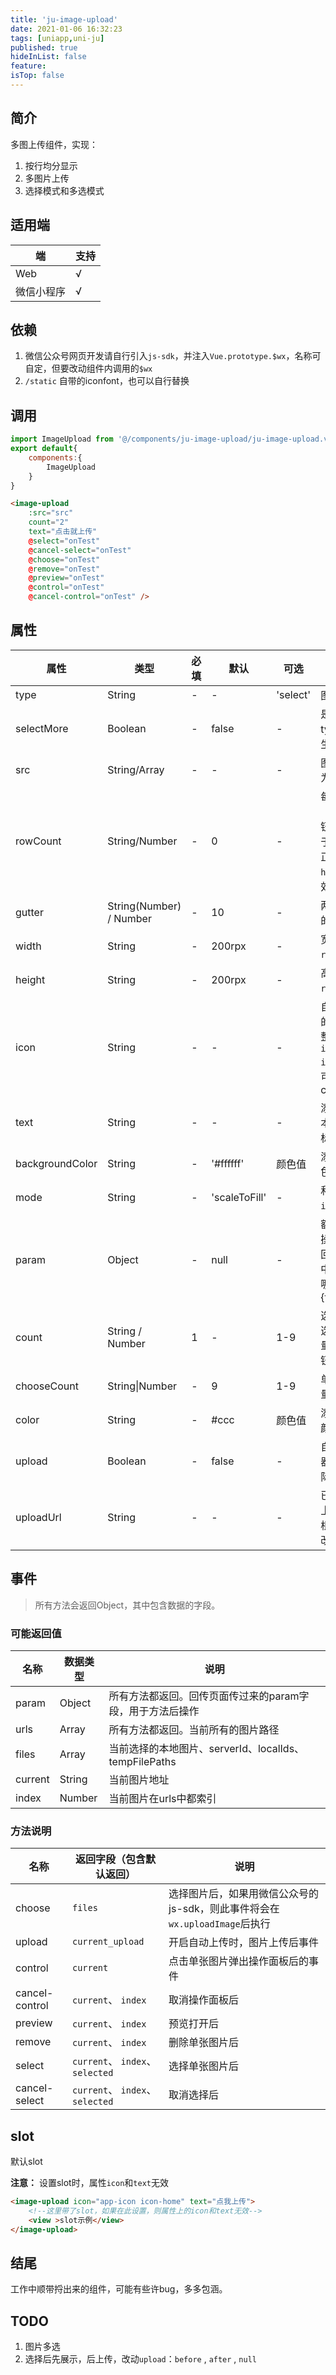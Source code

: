 ```yaml
---
title: 'ju-image-upload'
date: 2021-01-06 16:32:23
tags: [uniapp,uni-ju]
published: true
hideInList: false
feature: 
isTop: false
---
```

## 简介

多图上传组件，实现：

1. 按行均分显示
2. 多图片上传
3. 选择模式和多选模式

## 适用端


| 端         | 支持 |
| ---------- | ---- |
| Web        | √    |
| 微信小程序 | √    |

## 依赖

1. 微信公众号网页开发请自行引入`js-sdk`，并注入`Vue.prototype.$wx`，名称可自定，但要改动组件内调用的`$wx`
2. `/static` 自带的iconfont，也可以自行替换

## 调用

```js
import ImageUpload from '@/components/ju-image-upload/ju-image-upload.vue'
export default{
	components:{
		ImageUpload
	}
}
```

```html
<image-upload 
    :src="src" 
    count="2" 
    text="点击就上传" 
    @select="onTest" 
    @cancel-select="onTest" 
    @choose="onTest" 
    @remove="onTest" 
    @preview="onTest"
    @control="onTest" 
    @cancel-control="onTest" />
```

## 属性
<!-- more -->


| 属性            | 类型                    | 必填 | 默认          | 可选     | 说明                                                                                       |
| --------------- | ----------------------- | ---- | ------------- | -------- | ------------------------------------------------------------------------------------------ |
| type            | String                  | -    | -             | 'select' | 图片列表的类型                                                                             |
| selectMore      | Boolean                 | -    | false         | -        | 是否可多选，type="select"时生效                                                            |
| src             | String/Array            | -    | -             | -        | 图片列表，可作为默认图片显示                                                               |
| rowCount        | String/Number           | -    | 0             | -        | 每列显示个数（加上添加按钮），如果设置大于0，则全部变成正方形，设置的`height`和`width`无效 |
| gutter          | String(Number) / Number | -    | 10            | -        | 两个图片框之间的间距                                                                       |
| width           | String                  | -    | 200rpx        | -        | 宽度，受`rowCount`影响                                                                     |
| height          | String                  | -    | 200rpx        | -        | 高度，受`rowCount`影响                                                                     |
| icon            | String                  | -    | -             | -        | 自定义添加按钮的icon，填写完整icon，例如 `icon="app-icon icon-home"`，也可以加额外的class  |
| text            | String                  | -    | -             | -        | 添加按钮的文本，默认只有图标                                                               |
| backgroundColor | String                  | -    | '#ffffff'     | 颜色值   | 添加按钮的背景色                                                                           |
| mode            | String                  | -    | 'scaleToFill' | -        | 和uni提供的`image`的`mode`匹配                                                             |
| param           | Object                  | -    | null          | -        | 额外参数，每个操作回调都会返回，例如form中，指明field是哪个：:param="{field:'idCard'}"}    |
| count           | String / Number         | 1    | -             | 1-9      | 选择图片总数,所选图片到达数量，隐藏添加按钮                                                |
| chooseCount     | String\|Number          | -    | 9             | 1-9      | 单次选择图片数量                                                                           |
| color           | String                  | -    | #ccc          | 颜色值   | 添加按钮的字体颜色                                                                         |
| upload          | Boolean                 | -    | false         | -        | 自动上传到服务器，需要根据实际业务修改                                                     |
| uploadUrl       | String                  | -    | -             | -        | 已包含我自己到上传地址，需要根据实际业务修改                                               |

## 事件

> 所有方法会返回Object，其中包含数据的字段。

### 可能返回值

| 名称    | 数据类型 | 说明                                                      |
| ------- | -------- | --------------------------------------------------------- |
| param   | Object   | 所有方法都返回。回传页面传过来的param字段，用于方法后操作 |
| urls    | Array    | 所有方法都返回。当前所有的图片路径                        |
| files   | Array    | 当前选择的本地图片、serverId、localIds、tempFilePaths     |
| current | String   | 当前图片地址                                              |
| index   | Number   | 当前图片在urls中都索引                                    |

### 方法说明

| 名称           | 返回字段（包含默认返回）        | 说明                                                                       |
| -------------- | ------------------------------- | -------------------------------------------------------------------------- |
| choose         | `files`                         | 选择图片后，如果用微信公众号的js-sdk，则此事件将会在`wx.uploadImage`后执行 |
| upload         | `current_upload`                | 开启自动上传时，图片上传后事件                                             |
| control        | `current`                       | 点击单张图片弹出操作面板后的事件                                           |
| cancel-control | `current`、 `index`             | 取消操作面板后                                                             |
| preview        | `current`、 `index`             | 预览打开后                                                                 |
| remove         | `current`、 `index`             | 删除单张图片后                                                             |
| select         | `current`、 `index`、`selected` | 选择单张图片后                                                             |
| cancel-select  | `current`、 `index`、`selected` | 取消选择后                                                                 |

## slot

默认slot

**注意：** 设置slot时，属性`icon`和`text`无效

```html
<image-upload icon="app-icon icon-home" text="点我上传">
    <!--这里带了slot，如果在此设置，则属性上的icon和text无效-->
    <view >slot示例</view>
</image-upload>
```

## 结尾

工作中顺带捋出来的组件，可能有些许bug，多多包涵。

## TODO

1. 图片多选
2. 选择后先展示，后上传，改动`upload`：`before` , `after` , `null`